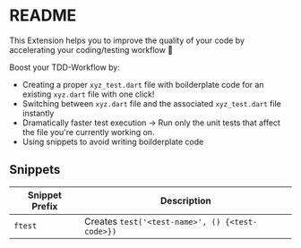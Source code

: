 # README

This Extension helps you to improve the quality of your code by
accelerating your coding/testing workflow 🚀

Boost your TDD-Workflow by:
* Creating a proper `xyz_test.dart` file with boilderplate code for an existing `xyz.dart` file with one click!
* Switching between `xyz.dart` file and the associated `xyz_test.dart` file instantly 
* Dramatically faster test execution  -> Run only the unit tests that affect the file you're currently working on.
* Using snippets to avoid writing boilderplate code

## Snippets

| Snippet Prefix | Description                                     |
| -------------- | ----------------------------------------------- |
| `ftest`        | Creates `test('<test-name>', () {<test-code>})` |



<!-- 
It provides the following features:

- ✅ Command for generating a proper `xyz_test.dart` file for an existing `xyz.dart` file 
    - ✅ same location inside of /test as in /lib
    - ✅ includes default boilerplate testing code

- ✅  Command for switching between `xyz.dart` file and the associated `xyz_test.dart` file instantly

- ✅ Command for executing only the unit tests inside of one test file, instead of all unit tests
    * Same as executing `$> flutter test <path-to-testfile>` in the terminal
    * Makes it much faster to check, if all unit tests inside of  -->